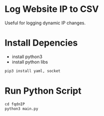 # Log Website IP to CSV
Useful for logging dynamic IP changes.

# Install Depencies
- install python3
- install python libs
```python
pip3 install yaml, socket
```

# Run Python Script
```python
cd fqdnIP
python3 main.py
```
